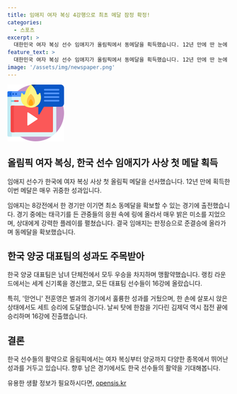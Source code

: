 ```yaml
---
title: 임애지 여자 복싱 4강행으로 최초 메달 잠정 확정!
categories:
  - 스포츠
excerpt: >
  대한민국 여자 복싱 선수 임애지가 올림픽에서 동메달을 획득했습니다. 12년 만에 딴 눈에 띄는 성과로, 경기에서 강인한 플레이와 우수한 기술을 선보였으며, 한국 여자 복싱의 역사를 새로 썼습니다. 임시현과 김제덕 등 다른 대표팀 선수들도 16강에 진출하여 기대감을 높였습니다. 여자 양궁팀 역시 좋은 모습을 보여주며 성과를 거뒀습니다.
feature_text: >
  대한민국 여자 복싱 선수 임애지가 올림픽에서 동메달을 획득했습니다. 12년 만에 딴 눈에 띄는 성과로, 경기에서 강인한 플레이와 우수한 기술을 선보였으며, 한국 여자 복싱의 역사를 새로 썼습니다. 임시현과 김제덕 등 다른 대표팀 선수들도 16강에 진출하여 기대감을 높였습니다. 여자 양궁팀 역시 좋은 모습을 보여주며 성과를 거뒀습니다.
image: '/assets/img/newspaper.png'
---
```


<p><img src="/assets/img/news.png" alt="rentncar 속보" /></p>

<h2>올림픽 여자 복싱, 한국 선수 임애지가 사상 첫 메달 획득</h2>

<p>임애지 선수가 한국에 여자 복싱 사상 첫 올림픽 메달을 선사했습니다. 12년 만에 획득한 이번 메달은 매우 귀중한 성과입니다.</p>

<p data-ke-size="size16">임애지는 8강전에서 한 경기만 이기면 최소 동메달을 확보할 수 있는 경기에 출전했습니다. 경기 중에는 태극기를 든 관중들의 응원 속에 링에 올라서 매우 밝은 미소를 지었으며, 상대에게 강력한 플레이를 펼쳤습니다. 결국 임애지는 판정승으로 준결승에 올라가며 동메달을 확보했습니다.</p>

<h2>한국 양궁 대표팀의 성과도 주목받아</h2>

<p>한국 양궁 대표팀은 남녀 단체전에서 모두 우승을 차지하며 맹활약했습니다. 랭킹 라운드에서는 세계 신기록을 경신했고, 모든 대표팀 선수들이 16강에 올랐습니다.</p>

<p data-ke-size="size16">특히, '맏언니' 전훈영은 벌과의 경기에서 훌륭한 성과를 거뒀으며, 한 손에 살포시 앉은 상태에서도 세트 승리에 도달했습니다. 날씨 탓에 한참을 기다린 김제덕 역시 접전 끝에 승리하며 16강에 진출했습니다.</p>

<h2>결론</h2>

<p>한국 선수들의 활약으로 올림픽에서는 여자 복싱부터 양궁까지 다양한 종목에서 뛰어난 성과를 거두고 있습니다. 향후 남은 경기에서도 한국 선수들의 활약을 기대해봅니다.</p>
유용한 생활 정보가 필요하시다면, <a href="https://opensis.kr" rel="dofollow">opensis.kr</a>


